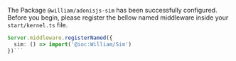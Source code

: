 The Package `@william/adonisjs-sim` has been successfully configured. Before you begin, please register the bellow named middleware
inside your `start/kernel.ts` file.

```ts
Server.middleware.registerNamed({
  sim: () => import('@ioc:William/Sim')
})```
